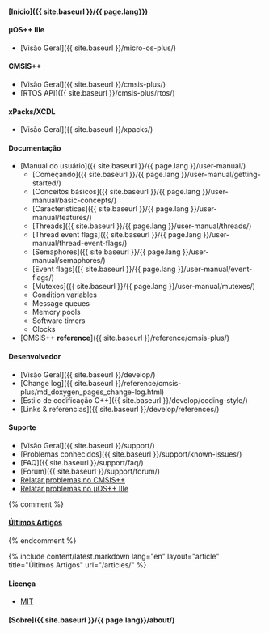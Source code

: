 #### [Início]({{ site.baseurl }}/{{ page.lang}})

#### µOS++ IIIe

* [Visão Geral]({{ site.baseurl }}/micro-os-plus/)

#### CMSIS++

* [Visão Geral]({{ site.baseurl }}/cmsis-plus/)
* [RTOS API]({{ site.baseurl }}/cmsis-plus/rtos/)

#### xPacks/XCDL

* [Visão Geral]({{ site.baseurl }}/xpacks/)

#### Documentação

* [Manual do usuário]({{ site.baseurl }}/{{ page.lang }}/user-manual/)
  * [Começando]({{ site.baseurl }}/{{ page.lang }}/user-manual/getting-started/)
  * [Conceitos básicos]({{ site.baseurl }}/{{ page.lang }}/user-manual/basic-concepts/)
  * [Características]({{ site.baseurl }}/{{ page.lang }}/user-manual/features/)
  * [Threads]({{ site.baseurl }}/{{ page.lang }}/user-manual/threads/)
  * [Thread event flags]({{ site.baseurl }}/{{ page.lang }}/user-manual/thread-event-flags/)
  * [Semaphores]({{ site.baseurl }}/{{ page.lang }}/user-manual/semaphores/)
  * [Event flags]({{ site.baseurl }}/{{ page.lang }}/user-manual/event-flags/)
  * [Mutexes]({{ site.baseurl }}/{{ page.lang }}/user-manual/mutexes/)
  * Condition variables
  * Message queues
  * Memory pools
  * Software timers
  * Clocks
* [CMSIS++ **reference**]({{ site.baseurl }}/reference/cmsis-plus/)

#### Desenvolvedor

* [Visão Geral]({{ site.baseurl }}/develop/)
* [Change log]({{ site.baseurl }}/reference/cmsis-plus/md_doxygen_pages_change-log.html)
* [Estilo de codificação C++]({{ site.baseurl }}/develop/coding-style/)
* [Links & referencias]({{ site.baseurl }}/develop/references/)

#### Suporte

* [Visão Geral]({{ site.baseurl }}/support/)
* [Problemas conhecidos]({{ site.baseurl }}/support/known-issues/)
* [FAQ]({{ site.baseurl }}/support/faq/)
* [Forum]({{ site.baseurl }}/support/forum/)
* [Relatar problemas no CMSIS++](https://github.com/micro-os-plus/cmsis-plus/issues/)
* [Relatar problemas no µOS++ IIIe](https://github.com/micro-os-plus/micro-os-plus-iii/issues/)

{% comment %}
#### [Últimos Artigos](/articles/)
{% endcomment %}

{% include content/latest.markdown lang="en" layout="article" title="Últimos Artigos" url="/articles/" %} 

#### Licença

* [MIT](https://opensource.org/licenses/MIT)

#### [Sobre]({{ site.baseurl }}/{{ page.lang}}/about/)
